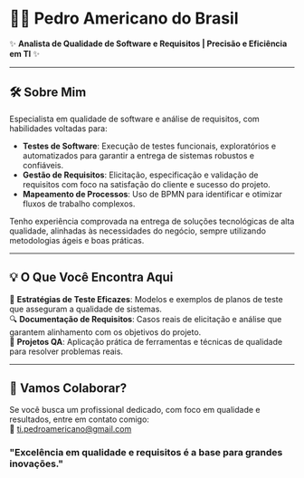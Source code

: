 
# 👨‍💻 Pedro Americano do Brasil

✨ **Analista de Qualidade de Software e Requisitos | Precisão e Eficiência em TI** ✨

---

## 🛠️ Sobre Mim

Especialista em qualidade de software e análise de requisitos, com habilidades voltadas para:
- **Testes de Software**: Execução de testes funcionais, exploratórios e automatizados para garantir a entrega de sistemas robustos e confiáveis.
- **Gestão de Requisitos**: Elicitação, especificação e validação de requisitos com foco na satisfação do cliente e sucesso do projeto.
- **Mapeamento de Processos**: Uso de BPMN para identificar e otimizar fluxos de trabalho complexos.

Tenho experiência comprovada na entrega de soluções tecnológicas de alta qualidade, alinhadas às necessidades do negócio, sempre utilizando metodologias ágeis e boas práticas.

---

## 💡 O Que Você Encontra Aqui

🎯 **Estratégias de Teste Eficazes**: Modelos e exemplos de planos de teste que asseguram a qualidade de sistemas.  
🔍 **Documentação de Requisitos**: Casos reais de elicitação e análise que garantem alinhamento com os objetivos do projeto.  
📂 **Projetos QA**: Aplicação prática de ferramentas e técnicas de qualidade para resolver problemas reais.

---

## 🌟 Vamos Colaborar?

Se você busca um profissional dedicado, com foco em qualidade e resultados, entre em contato comigo:  
📧 [ti.pedroamericano@gmail.com](mailto:ti.pedroamericano@gmail.com)

### "Excelência em qualidade e requisitos é a base para grandes inovações."
